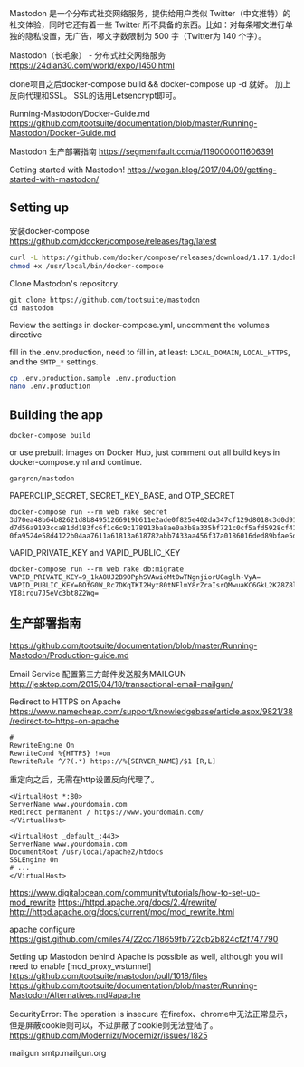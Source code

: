 Mastodon 是一个分布式社交网络服务，提供给用户类似 Twitter（中文推特）的社交体验，同时它还有着一些 Twitter 所不具备的东西。比如：对每条嘟文进行单独的隐私设置，无广告，嘟文字数限制为 500 字（Twitter为 140 个字）。

Mastodon（长毛象） - 分布式社交网络服务 https://24dian30.com/world/expo/1450.html


clone项目之后docker-compose build && docker-compose up -d 就好。
加上反向代理和SSL。 SSL的话用Letsencrypt即可。

Running-Mastodon/Docker-Guide.md https://github.com/tootsuite/documentation/blob/master/Running-Mastodon/Docker-Guide.md 

Mastodon 生产部署指南 https://segmentfault.com/a/1190000011606391

Getting started with Mastodon!
https://wogan.blog/2017/04/09/getting-started-with-mastodon/

## Setting up
安装docker-compose
https://github.com/docker/compose/releases/tag/latest
```sh
curl -L https://github.com/docker/compose/releases/download/1.17.1/docker-compose-`uname -s`-`uname -m` -o /usr/local/bin/docker-compose
chmod +x /usr/local/bin/docker-compose
```

Clone Mastodon's repository.
```
git clone https://github.com/tootsuite/mastodon
cd mastodon
```

Review the settings in docker-compose.yml, uncomment the volumes directive 

fill in the .env.production, need to fill in, at least: `LOCAL_DOMAIN`, `LOCAL_HTTPS`, and the `SMTP_*` settings.
```sh
cp .env.production.sample .env.production
nano .env.production
```

## Building the app
```
docker-compose build
```

or use prebuilt images on Docker Hub, just comment out all build keys in docker-compose.yml and continue.
```
gargron/mastodon
```

PAPERCLIP_SECRET, SECRET_KEY_BASE, and OTP_SECRET
```
docker-compose run --rm web rake secret
3d70ea48b64b82621d8b84951266919b611e2ade0f825e402da347cf129d8018c3d0d9166b1ee65faa353cba1dec606ccb09bca211c6d91a93170d79103f76cd
d7d56a9193cca81dd183fc6f1c6c9c178913ba8ae0a3b8a335bf721c0cf5afd5928cf41cc37d0a84021303d00a20475d2352f2e799e61a3afdb291c37eb2bafe
0fa9524e58d4122b04aa7611a61813a618782abb7433aa456f37a0186016ded89bfae5ddb38399ddb0643821918c0878d7e1cbab846e29007f5156c6566ffef5
```

VAPID_PRIVATE_KEY and VAPID_PUBLIC_KEY
```
docker-compose run --rm web rake db:migrate
VAPID_PRIVATE_KEY=9_1kA8UJ2B9OPphSVAwioMt0wTNgnjiorUGaglh-VyA=
VAPID_PUBLIC_KEY=BOfG0W_Rc7DKqTKI2Hyt80tNFlmY8rZraIsrQMwuaKC6GkL2KZ8Z8l0eUiO8mnVvZ-YI8irqu7J5eVc3bt8Z2Wg=
```

## 生产部署指南
https://github.com/tootsuite/documentation/blob/master/Running-Mastodon/Production-guide.md

Email Service
配置第三方邮件发送服务MAILGUN http://jesktop.com/2015/04/18/transactional-email-mailgun/

Redirect to HTTPS on Apache https://www.namecheap.com/support/knowledgebase/article.aspx/9821/38/redirect-to-https-on-apache
```
# 
RewriteEngine On 
RewriteCond %{HTTPS} !=on 
RewriteRule ^/?(.*) https://%{SERVER_NAME}/$1 [R,L]
```
重定向之后，无需在http设置反向代理了。
```
<VirtualHost *:80> 
ServerName www.yourdomain.com 
Redirect permanent / https://www.yourdomain.com/ 
</VirtualHost>

<VirtualHost _default_:443> 
ServerName www.yourdomain.com 
DocumentRoot /usr/local/apache2/htdocs 
SSLEngine On 
# ... 
</VirtualHost>
```

https://www.digitalocean.com/community/tutorials/how-to-set-up-mod_rewrite
https://httpd.apache.org/docs/2.4/rewrite/
http://httpd.apache.org/docs/current/mod/mod_rewrite.html

apache configure https://gist.github.com/cmiles74/22cc718659fb722cb2b824cf2f747790

Setting up Mastodon behind Apache is possible as well, although you will need to enable [mod_proxy_wstunnel]
https://github.com/tootsuite/mastodon/pull/1018/files
https://github.com/tootsuite/documentation/blob/master/Running-Mastodon/Alternatives.md#apache


SecurityError: The operation is insecure
在firefox、chrome中无法正常显示，但是屏蔽cookie则可以，不过屏蔽了cookie则无法登陆了。
https://github.com/Modernizr/Modernizr/issues/1825

mailgun 
smtp.mailgun.org
